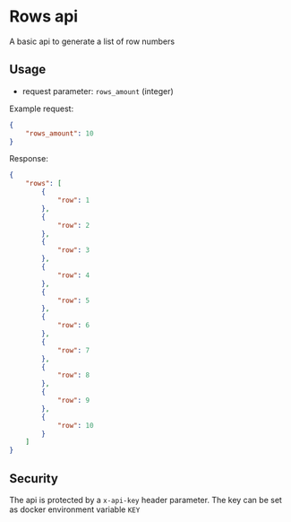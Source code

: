 # Rows api

A basic api to generate a list of row numbers

## Usage

- request parameter: `rows_amount` (integer)

Example request:

```json
{
    "rows_amount": 10
}
```

Response:

```json
{
    "rows": [
        {
            "row": 1
        },
        {
            "row": 2
        },
        {
            "row": 3
        },
        {
            "row": 4
        },
        {
            "row": 5
        },
        {
            "row": 6
        },
        {
            "row": 7
        },
        {
            "row": 8
        },
        {
            "row": 9
        },
        {
            "row": 10
        }
    ]
}
```

## Security

The api is protected by a `x-api-key` header parameter. The key can be set as docker environment variable `KEY`